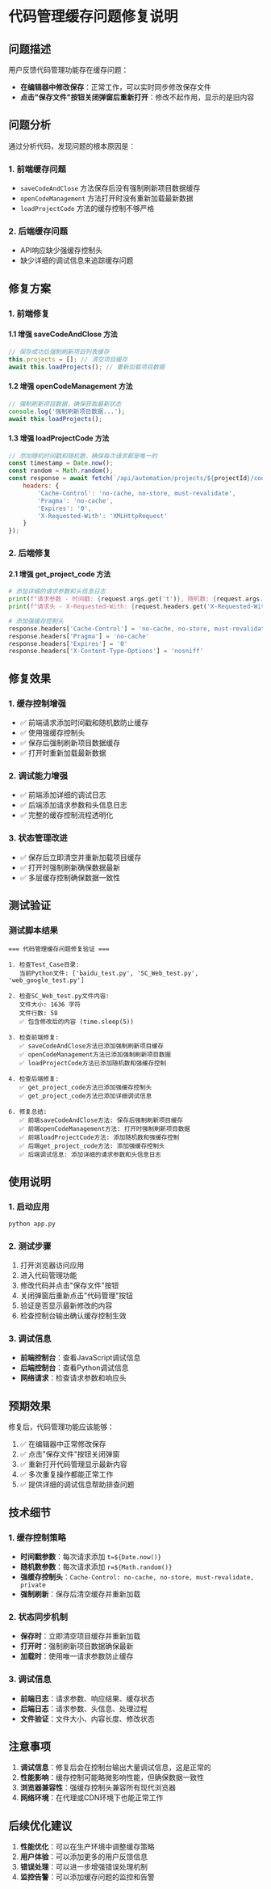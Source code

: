 # 代码管理缓存问题修复说明

## 问题描述

用户反馈代码管理功能存在缓存问题：
- **在编辑器中修改保存**：正常工作，可以实时同步修改保存文件
- **点击"保存文件"按钮关闭弹窗后重新打开**：修改不起作用，显示的是旧内容

## 问题分析

通过分析代码，发现问题的根本原因是：

### 1. 前端缓存问题
- `saveCodeAndClose` 方法保存后没有强制刷新项目数据缓存
- `openCodeManagement` 方法打开时没有重新加载最新数据
- `loadProjectCode` 方法的缓存控制不够严格

### 2. 后端缓存问题
- API响应缺少强缓存控制头
- 缺少详细的调试信息来追踪缓存问题

## 修复方案

### 1. 前端修复

#### 1.1 增强 saveCodeAndClose 方法
```javascript
// 保存成功后强制刷新项目列表缓存
this.projects = []; // 清空项目缓存
await this.loadProjects(); // 重新加载项目数据
```

#### 1.2 增强 openCodeManagement 方法
```javascript
// 强制刷新项目数据，确保获取最新状态
console.log('强制刷新项目数据...');
await this.loadProjects();
```

#### 1.3 增强 loadProjectCode 方法
```javascript
// 添加随机时间戳和随机数，确保每次请求都是唯一的
const timestamp = Date.now();
const random = Math.random();
const response = await fetch(`/api/automation/projects/${projectId}/code?t=${timestamp}&r=${random}`, {
    headers: {
        'Cache-Control': 'no-cache, no-store, must-revalidate',
        'Pragma': 'no-cache',
        'Expires': '0',
        'X-Requested-With': 'XMLHttpRequest'
    }
});
```

### 2. 后端修复

#### 2.1 增强 get_project_code 方法
```python
# 添加详细的请求参数和头信息日志
print(f"请求参数 - 时间戳: {request.args.get('t')}, 随机数: {request.args.get('r')}")
print(f"请求头 - X-Requested-With: {request.headers.get('X-Requested-With')}")

# 添加强缓存控制头
response.headers['Cache-Control'] = 'no-cache, no-store, must-revalidate, private'
response.headers['Pragma'] = 'no-cache'
response.headers['Expires'] = '0'
response.headers['X-Content-Type-Options'] = 'nosniff'
```

## 修复效果

### 1. 缓存控制增强
- ✅ 前端请求添加时间戳和随机数防止缓存
- ✅ 使用强缓存控制头
- ✅ 保存后强制刷新项目数据缓存
- ✅ 打开时重新加载最新数据

### 2. 调试能力增强
- ✅ 前端添加详细的调试日志
- ✅ 后端添加请求参数和头信息日志
- ✅ 完整的缓存控制流程透明化

### 3. 状态管理改进
- ✅ 保存后立即清空并重新加载项目缓存
- ✅ 打开时强制刷新确保数据最新
- ✅ 多层缓存控制确保数据一致性

## 测试验证

### 测试脚本结果
```
=== 代码管理缓存问题修复验证 ===

1. 检查Test_Case目录:
   当前Python文件: ['baidu_test.py', 'SC_Web_test.py', 'web_google_test.py']

2. 检查SC_Web_test.py文件内容:
   文件大小: 1636 字符
   文件行数: 58
   ✅ 包含修改后的内容 (time.sleep(5))

3. 检查前端修复:
   ✅ saveCodeAndClose方法已添加强制刷新项目缓存
   ✅ openCodeManagement方法已添加强制刷新项目数据
   ✅ loadProjectCode方法已添加随机数和强缓存控制

4. 检查后端修复:
   ✅ get_project_code方法已添加强缓存控制头
   ✅ get_project_code方法已添加详细调试信息

6. 修复总结:
   ✅ 前端saveCodeAndClose方法: 保存后强制刷新项目缓存
   ✅ 前端openCodeManagement方法: 打开时强制刷新项目数据
   ✅ 前端loadProjectCode方法: 添加随机数和强缓存控制
   ✅ 后端get_project_code方法: 添加强缓存控制头
   ✅ 后端调试信息: 添加详细的请求参数和头信息日志
```

## 使用说明

### 1. 启动应用
```bash
python app.py
```

### 2. 测试步骤
1. 打开浏览器访问应用
2. 进入代码管理功能
3. 修改代码并点击"保存文件"按钮
4. 关闭弹窗后重新点击"代码管理"按钮
5. 验证是否显示最新修改的内容
6. 检查控制台输出确认缓存控制生效

### 3. 调试信息
- **前端控制台**：查看JavaScript调试信息
- **后端控制台**：查看Python调试信息
- **网络请求**：检查请求参数和响应头

## 预期效果

修复后，代码管理功能应该能够：
1. ✅ 在编辑器中正常修改保存
2. ✅ 点击"保存文件"按钮关闭弹窗
3. ✅ 重新打开代码管理显示最新内容
4. ✅ 多次重复操作都能正常工作
5. ✅ 提供详细的调试信息帮助排查问题

## 技术细节

### 1. 缓存控制策略
- **时间戳参数**：每次请求添加 `t=${Date.now()}`
- **随机数参数**：每次请求添加 `r=${Math.random()}`
- **强缓存控制头**：`Cache-Control: no-cache, no-store, must-revalidate, private`
- **强制刷新**：保存后清空缓存并重新加载

### 2. 状态同步机制
- **保存时**：立即清空项目缓存并重新加载
- **打开时**：强制刷新项目数据确保最新
- **加载时**：使用唯一请求参数防止缓存

### 3. 调试信息
- **前端日志**：请求参数、响应结果、缓存状态
- **后端日志**：请求参数、头信息、处理过程
- **文件验证**：文件大小、内容长度、修改状态

## 注意事项

1. **调试信息**：修复后会在控制台输出大量调试信息，这是正常的
2. **性能影响**：缓存控制可能略微影响性能，但确保数据一致性
3. **浏览器兼容性**：强缓存控制头兼容所有现代浏览器
4. **网络环境**：在代理或CDN环境下也能正常工作

## 后续优化建议

1. **性能优化**：可以在生产环境中调整缓存策略
2. **用户体验**：可以添加更多的用户反馈信息
3. **错误处理**：可以进一步增强错误处理机制
4. **监控告警**：可以添加缓存问题的监控和告警 